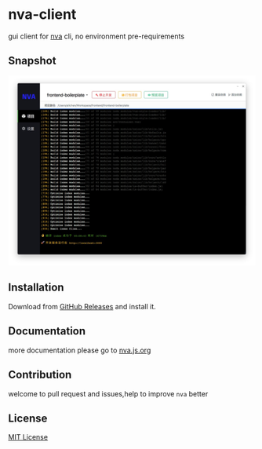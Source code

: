 nva-client
===

gui client for [nva](https://github.com/ali322/nva) cli, no environment pre-requirements

## Snapshot
![snapshot](./snapshot/snapshot.png)

## Installation
Download from [GitHub Releases](./releases) and install it.

## Documentation

more documentation please go to [nva.js.org](http://nva.js.org)

## Contribution

welcome to pull request and issues,help to improve `nva` better 

## License

[MIT License](http://en.wikipedia.org/wiki/MIT_License)